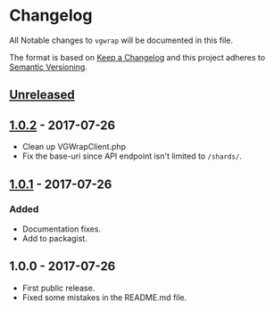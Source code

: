 # Changelog

All Notable changes to `vgwrap` will be documented in this file.

The format is based on [Keep a Changelog](http://keepachangelog.com/en/1.0.0/)
and this project adheres to [Semantic Versioning](http://semver.org/spec/v2.0.0.html).

## [Unreleased]

## [1.0.2] - 2017-07-26
- Clean up VGWrapClient.php
- Fix the base-uri since API endpoint isn't limited to `/shards/`.

## [1.0.1] - 2017-07-26
### Added
- Documentation fixes.
- Add to packagist.

## 1.0.0 - 2017-07-26
- First public release.
- Fixed some mistakes in the README.md file.

[Unreleased]: https://github.com/agangofkittens/vgwrap/compare/1.0.2...HEAD
[1.0.2]: https://github.com/agangofkittens/vgwrap/compare/1.0.1...v1.0.2
[1.0.1]: https://github.com/agangofkittens/vgwrap/compare/1.0.0...v1.0.1